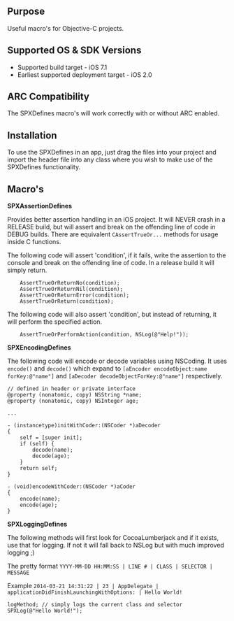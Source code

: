 Purpose
--------------

Useful macro's for Objective-C projects.


Supported OS & SDK Versions
-----------------------------

* Supported build target - iOS 7.1
* Earliest supported deployment target - iOS 2.0


ARC Compatibility
------------------

The SPXDefines macro's will work correctly with or without ARC enabled.


Installation
--------------

To use the SPXDefines in an app, just drag the files into your project and import the header file into any class where you wish to make use of the SPXDefines functionality.

Macro's
-------------
 
**SPXAssertionDefines**

Provides better assertion handling in an iOS project. It will NEVER crash in a RELEASE build, but will assert and break on the offending line of code in DEBUG builds. There are equivalent `CAssertTrueOr...` methods for usage inside C functions.

The following code will assert 'condition', if it fails, write the assertion to the console and break on the offending line of code. In a release build it will simply return.

		AssertTrueOrReturnNo(condition);
		AssertTrueOrReturnNil(condition);
		AssertTrueOrReturnError(condition);
		AssertTrueOrReturn(condition);

The following code will also assert 'condition', but instead of returning, it will perform the specified action.
		
		AssertTrueOrPerformAction(condition, NSLog(@"Help!"));


**SPXEncodingDefines**

The following code will encode or decode variables using NSCoding. It uses `encode()` and `decode()` which expand to `[aEncoder encodeObject:name forKey:@"name"]` and `[aDecoder decodeObjectForKey:@"name"]` respectively.
	
	// defined in header or private interface
	@property (nonatomic, copy) NSString *name;
	@property (nonatomic, copy) NSInteger age;
	
	...
	
	- (instancetype)initWithCoder:(NSCoder *)aDecoder
	{
		self = [super init];
		if (self) {
			decode(name);	
			decode(age);
		}
		return self;
	} 
	
	- (void)encodeWithCoder:(NSCoder *)aCoder
	{
		encode(name);
		encode(age);	
	} 


**SPXLoggingDefines**

The following methods will first look for CocoaLumberjack and if it exists, use that for logging. If not it will fall back to NSLog but with much improved logging ;)

The pretty format
`YYYY-MM-DD HH:MM:SS | LINE # | CLASS | SELECTOR | MESSAGE`

Example
`2014-03-21 14:31:22 | 23 | AppDelegate | applicationDidFinishLaunchingWithOptions: | Hello World!`

	logMethod; // simply logs the current class and selector
	SPXLog(@"Hello World!");

